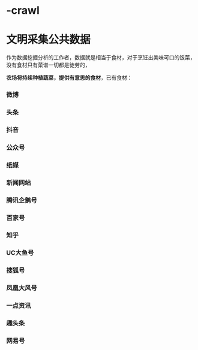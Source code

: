 # -crawl
# 文明采集公共数据
  作为数据挖掘分析的工作者，数据就是相当于食材，对于烹饪出美味可口的饭菜，没有食材只有菜谱一切都是徒劳的，
  
  **农场将持续种植蔬菜，提供有意思的食材**，已有食材：
  
### 微博

### 头条

### 抖音

### 公众号

### 纸媒

### 新闻网站

### 腾讯企鹅号

### 百家号

### 知乎

### UC大鱼号

### 搜狐号

### 凤凰大风号

### 一点资讯

### 趣头条

### 网易号





